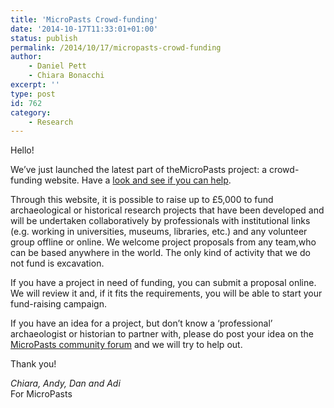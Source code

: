 ```yaml
---
title: 'MicroPasts Crowd-funding'
date: '2014-10-17T11:33:01+01:00'
status: publish
permalink: /2014/10/17/micropasts-crowd-funding
author: 
    - Daniel Pett
    - Chiara Bonacchi
excerpt: ''
type: post
id: 762
category:
    - Research
---
```

Hello!

We’ve just launched the latest part of theMicroPasts project: a crowd-funding website. Have a [look and see if you can help](https://crowdfunded.micropasts.org).

Through this website, it is possible to raise up to £5,000 to fund archaeological or historical research projects that have been developed and will be undertaken collaboratively by professionals with institutional links (e.g. working in universities, museums, libraries, etc.) and any volunteer group offline or online. We welcome project proposals from any team,who can be based anywhere in the world. The only kind of activity that we do not fund is excavation.

If you have a project in need of funding, you can submit a proposal online. We will review it and, if it fits the requirements, you will be able to start your fund-raising campaign.

If you have an idea for a project, but don’t know a ‘professional’ archaeologist or historian to partner with, please do post your idea on the [MicroPasts community forum](http://community.micropasts.org) and we will try to help out.

Thank you!

*Chiara, Andy, Dan and Adi*  
For MicroPasts